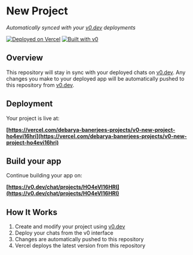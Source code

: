 # New Project

*Automatically synced with your [v0.dev](https://v0.dev) deployments*

[![Deployed on Vercel](https://img.shields.io/badge/Deployed%20on-Vercel-black?style=for-the-badge&logo=vercel)](https://vercel.com/debarya-banerjees-projects/v0-new-project-ho4evi16hri)
[![Built with v0](https://img.shields.io/badge/Built%20with-v0.dev-black?style=for-the-badge)](https://v0.dev/chat/projects/HO4eVI16HRI)

## Overview

This repository will stay in sync with your deployed chats on [v0.dev](https://v0.dev).
Any changes you make to your deployed app will be automatically pushed to this repository from [v0.dev](https://v0.dev).

## Deployment

Your project is live at:

**[https://vercel.com/debarya-banerjees-projects/v0-new-project-ho4evi16hri](https://vercel.com/debarya-banerjees-projects/v0-new-project-ho4evi16hri)**

## Build your app

Continue building your app on:

**[https://v0.dev/chat/projects/HO4eVI16HRI](https://v0.dev/chat/projects/HO4eVI16HRI)**

## How It Works

1. Create and modify your project using [v0.dev](https://v0.dev)
2. Deploy your chats from the v0 interface
3. Changes are automatically pushed to this repository
4. Vercel deploys the latest version from this repository